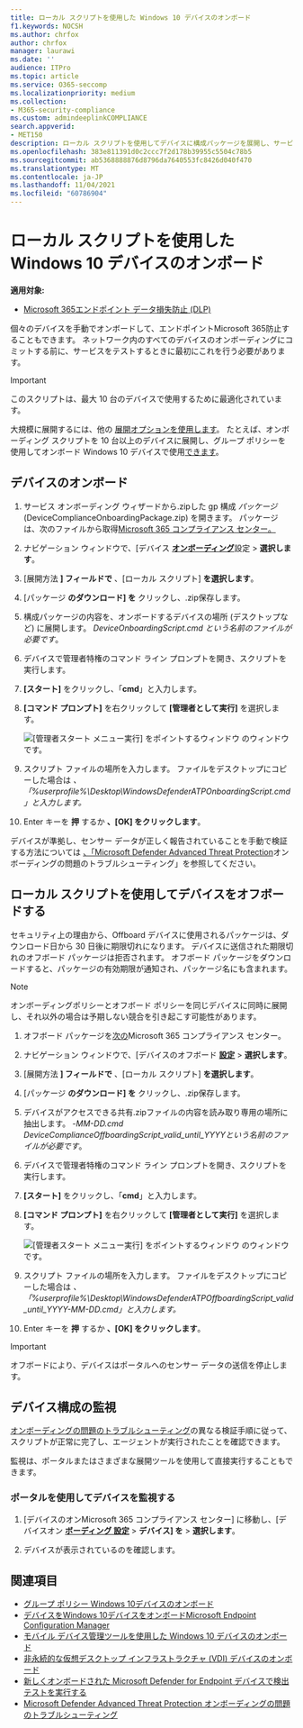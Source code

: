 ```yaml
---
title: ローカル スクリプトを使用した Windows 10 デバイスのオンボード
f1.keywords: NOCSH
ms.author: chrfox
author: chrfox
manager: laurawi
ms.date: ''
audience: ITPro
ms.topic: article
ms.service: O365-seccomp
ms.localizationpriority: medium
ms.collection:
- M365-security-compliance
ms.custom: admindeeplinkCOMPLIANCE
search.appverid:
- MET150
description: ローカル スクリプトを使用してデバイスに構成パッケージを展開し、サービスにオンボードします。
ms.openlocfilehash: 383e811391d0c2ccc7f2d178b39955c5504c78b5
ms.sourcegitcommit: ab5368888876d8796da7640553fc8426d040f470
ms.translationtype: MT
ms.contentlocale: ja-JP
ms.lasthandoff: 11/04/2021
ms.locfileid: "60786904"
---
```

# <a name="onboard-windows-10-devices-using-a-local-script"></a>ローカル スクリプトを使用した Windows 10 デバイスのオンボード

**適用対象:**

- [Microsoft 365エンドポイント データ損失防止 (DLP)](./endpoint-dlp-learn-about.md)

個々のデバイスを手動でオンボードして、エンドポイントMicrosoft 365防止することもできます。 ネットワーク内のすべてのデバイスのオンボーディングにコミットする前に、サービスをテストするときに最初にこれを行う必要があります。

> [!IMPORTANT]
> このスクリプトは、最大 10 台のデバイスで使用するために最適化されています。
>
> 大規模に展開するには、他の [展開オプションを使用します](dlp-configure-endpoints.md)。 たとえば、オンボーディング スクリプトを 10 台以上のデバイスに展開し、グループ ポリシーを使用してオンボード Windows 10 デバイスで使用[できます](dlp-configure-endpoints-gp.md)。

## <a name="onboard-devices"></a>デバイスのオンボード
 
1. サービス オンボーディング ウィザードから.zipした gp 構成 *パッケージ*(DeviceComplianceOnboardingPackage.zip) を開きます。 パッケージは、次のファイルから取得<a href="https://go.microsoft.com/fwlink/p/?linkid=2077149" target="_blank">Microsoft 365 コンプライアンス センター。</a>

2. ナビゲーション ウィンドウで、[デバイス <a href="https://go.microsoft.com/fwlink/p/?linkid=2174201" target="_blank">**オンボーディング**</a>設定  >  **選択します**。

3. [展開方法 **] フィールドで** 、[ローカル スクリプト] **を選択します**。

4. [パッケージ **のダウンロード] を** クリックし、.zip保存します。
  
5. 構成パッケージの内容を、オンボードするデバイスの場所 (デスクトップなど) に展開します。 *DeviceOnboardingScript.cmd という名前のファイルが必要です*。

6. デバイスで管理者特権のコマンド ライン プロンプトを開き、スクリプトを実行します。

7. **[スタート]** をクリックし、「**cmd**」と入力します。

8. **[コマンド プロンプト]** を右クリックして **[管理者として実行]** を選択します。

    ![[管理者スタート メニュー実行] をポイントするウィンドウ のウィンドウ です。](../media/dlp-run-as-admin.png)

9. スクリプト ファイルの場所を入力します。 ファイルをデスクトップにコピーした場合は *、「%userprofile%\Desktop\WindowsDefenderATPOnboardingScript.cmd」と入力します。*

10. Enter キーを **押** するか **、[OK] をクリックします**。

デバイスが準拠し、センサー データが正しく報告されていることを手動で検証する方法については [、「Microsoft Defender Advanced Threat Protection](/windows/security/threat-protection/microsoft-defender-atp/troubleshoot-onboarding)オンボーディングの問題のトラブルシューティング」を参照してください。

## <a name="offboard-devices-using-a-local-script"></a>ローカル スクリプトを使用してデバイスをオフボードする
セキュリティ上の理由から、Offboard デバイスに使用されるパッケージは、ダウンロード日から 30 日後に期限切れになります。 デバイスに送信された期限切れのオフボード パッケージは拒否されます。 オフボード パッケージをダウンロードすると、パッケージの有効期限が通知され、パッケージ名にも含まれます。

> [!NOTE]
> オンボーディングポリシーとオフボード ポリシーを同じデバイスに同時に展開し、それ以外の場合は予期しない競合を引き起こす可能性があります。

1. オフボード パッケージを<a href="https://go.microsoft.com/fwlink/p/?linkid=2077149" target="_blank">次の</a>Microsoft 365 コンプライアンス センター。

2. ナビゲーション ウィンドウで、[デバイスのオフボード <a href="https://go.microsoft.com/fwlink/p/?linkid=2174201" target="_blank">**設定**</a>  >  **選択します**。

3. [展開方法 **] フィールドで** 、[ローカル スクリプト] **を選択します**。

4. [パッケージ **のダウンロード] を** クリックし、.zip保存します。

5. デバイスがアクセスできる共有.zipファイルの内容を読み取り専用の場所に抽出します。 *-MM-DD.cmd DeviceComplianceOffboardingScript_valid_until_YYYYという名前のファイルが必要です*。

6. デバイスで管理者特権のコマンド ライン プロンプトを開き、スクリプトを実行します。

7. **[スタート]** をクリックし、「**cmd**」と入力します。

8. **[コマンド プロンプト]** を右クリックして **[管理者として実行]** を選択します。

    ![[管理者スタート メニュー実行] をポイントするウィンドウ のウィンドウ です。](../media/dlp-run-as-admin.png)

9. スクリプト ファイルの場所を入力します。 ファイルをデスクトップにコピーした場合は *、「%userprofile%\Desktop\WindowsDefenderATPOffboardingScript_valid_until_YYYY-MM-DD.cmd」と入力します。*

10. Enter キーを **押** するか **、[OK] をクリックします**。

> [!IMPORTANT]
> オフボードにより、デバイスはポータルへのセンサー データの送信を停止します。

## <a name="monitor-device-configuration"></a>デバイス構成の監視
[オンボーディングの問題のトラブルシューティング](/windows/security/threat-protection/microsoft-defender-atp/troubleshoot-onboarding)の異なる検証手順に従って、スクリプトが正常に完了し、エージェントが実行されたことを確認できます。

監視は、ポータルまたはさまざまな展開ツールを使用して直接実行することもできます。

### <a name="monitor-devices-using-the-portal"></a>ポータルを使用してデバイスを監視する

1. [デバイスのオンMicrosoft 365 コンプライアンス センター] に移動し、[デバイスオン <a href="https://go.microsoft.com/fwlink/p/?linkid=2174201" target="_blank">**ボーディング 設定**</a>  >  **デバイス] を**  >  **選択します**。

1. デバイスが表示されているのを確認します。

## <a name="related-topics"></a>関連項目
- [グループ ポリシー Windows 10デバイスのオンボード](dlp-configure-endpoints-gp.md)
- [デバイスをWindows 10デバイスをオンボードMicrosoft Endpoint Configuration Manager](dlp-configure-endpoints-sccm.md)
- [モバイル デバイス管理ツールを使用した Windows 10 デバイスのオンボード](dlp-configure-endpoints-mdm.md)
- [非永続的な仮想デスクトップ インフラストラクチャ (VDI) デバイスのオンボード](dlp-configure-endpoints-vdi.md)
- [新しくオンボードされた Microsoft Defender for Endpoint デバイスで検出テストを実行する](/windows/security/threat-protection/microsoft-defender-atp/run-detection-test)
- [Microsoft Defender Advanced Threat Protection オンボーディングの問題のトラブルシューティング](/windows/security/threat-protection/microsoft-defender-atp/troubleshoot-onboarding)